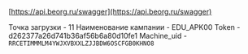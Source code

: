 [https://api.beorg.ru/swagger](https://api.beorg.ru/swagger)

Точка загрузки - 11
Наименование кампании - EDU_APK00
Token - d262377a26d741b36af56b6a80d10fe1
Machine_uid - `RRCETIMMMLM4YWJXVBXXLZJJBDW6OSCFGB0KHNO8`